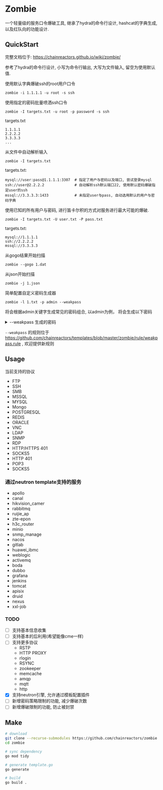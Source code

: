 # Zombie 

一个轻量级的服务口令爆破工具, 继承了hydra的命令行设计, hashcat的字典生成, 以及红队向的功能设计. 

## QuickStart

完整文档位于: https://chainreactors.github.io/wiki/zombie/

参考了hydra的命令行设计, 小写为命令行输出, 大写为文件输入, 留空为使用默认值.

使用默认字典爆破ssh的root用户口令

`zombie -i 1.1.1.1 -u root -s ssh`

使用指定的密码批量喷洒ssh口令

`zombie -I targets.txt -u root -p password -s ssh`

targets.txt
```
1.1.1.1
2.2.2.2
3.3.3.3
...
```

从文件中自动解析输入

`zombie -I targets.txt`

targets.txt:
```
mysql://user:pass@1.1.1.1:3307  # 指定了用户与密码以及端口, 尝试登录mysql
ssh://user@2.2.2.2              # 自动解析ssh默认端口22, 使用默认密码爆破指定user的ssh
mssql://3.3.3.3:1433            # 未指定user与pass, 自动选用默认的用户与密码字典
```

使用已知的所有用户与密码,  进行笛卡尔积的方式对服务进行最大可能的爆破.

`zombie -I targets.txt -U user.txt -P pass.txt`

targets.txt:
```
mysql://1.1.1.1
ssh://2.2.2.2
mssql://3.3.3.3
```

从gogo结果开始扫描

`zombie --gogo 1.dat`

从json开始扫描

`zombie -j 1.json`


简单配置自定义密码生成器

`zombie -l 1.txt -p admin --weakpass`

将会根据admin关键字生成常见的密码组合, 以admin为例， 将会生成以下密码

<details>
  <summary>--weakpass 生成的密码</summary>

```
admin
Admin
ADMIN
aDMIN
admin1
admin2
admin3
admin4
admin5
admin6
admin7
admin8
admin9
admin0
admin123
admin1234
admin12345
admin123456
admin2018
admin2019
admin2020
admin2021
admin2022
admin01
admin02
admin03
admin04
admin05
admin06
admin07
admin08
admin09
admin10
admin11
admin12
admin13
admin14
admin15
admin16
admin17
admin18
admin19
admin20
admin21
admin22
admin23
admin24
admin25
admin26
admin27
admin28
admin29
admin30
admin31
admin!
admin@
admin#
admin$
admin!@
admin!@#
admin!@#$
admin123!
admin!123
admin1@
admin2018!
admin2019!
admin2020!
admin2021!
admin2022!
admin!2018
admin!2019
admin!2020
admin!2021
admin!2022
admin2018!@#
admin2019!@#
admin2020!@#
admin2021!@#
admin2022!@#
admin01!
admin02!
admin03!
admin04!
admin05!
admin06!
admin07!
admin08!
admin09!
admin10!
admin11!
admin12!
admin13!
admin14!
admin15!
admin16!
admin17!
admin18!
admin19!
admin20!
admin21!
admin22!
admin23!
admin24!
admin25!
admin26!
admin27!
admin28!
admin29!
admin30!
admin31!
Admin1
Admin2
Admin3
Admin4
Admin5
Admin6
Admin7
Admin8
Admin9
Admin0
Admin123
Admin1234
Admin12345
Admin123456
Admin2018
Admin2019
Admin2020
Admin2021
Admin2022
Admin!
Admin@
Admin#
Admin$
Admin!@
Admin!@#
Admin!@#$
Admin123!
Admin!123
Admin1@
Admin2018!
Admin2019!
Admin2020!
Admin2021!
Admin2022!
Admin!2018
Admin!2019
Admin!2020
Admin!2021
Admin!2022
Admin2018!@#
Admin2019!@#
Admin2020!@#
Admin2021!@#
Admin2022!@#
Admin01!
Admin02!
Admin03!
Admin04!
Admin05!
Admin06!
Admin07!
Admin08!
Admin09!
Admin10!
Admin11!
Admin12!
Admin13!
Admin14!
Admin15!
Admin16!
Admin17!
Admin18!
Admin19!
Admin20!
Admin21!
Admin22!
Admin23!
Admin24!
Admin25!
Admin26!
Admin27!
Admin28!
Admin29!
Admin30!
Admin31!
Admin01
Admin02
Admin03
Admin04
Admin05
Admin06
Admin07
Admin08
Admin09
Admin10
Admin11
Admin12
Admin13
Admin14
Admin15
Admin16
Admin17
Admin18
Admin19
Admin20
Admin21
Admin22
Admin23
Admin24
Admin25
Admin26
Admin27
Admin28
Admin29
Admin30
Admin31
```

</details>


`--weakpass` 的规则位于 https://github.com/chainreactors/templates/blob/master/zombie/rule/weakpass.rule , 欢迎提供新规则



## Usage

当前支持的协议

* FTP
* SSH
* SMB
* MSSQL
* MYSQL
* Mongo
* POSTGRESQL
* REDIS
* ORACLE
* VNC
* LDAP
* SNMP
* RDP 
* HTTP/HTTPS 401
* SOCKS5
* HTTP 401
* POP3
* SOCKS5

### 通过neutron template支持的服务

* apollo
* canal
* hikvision_camer
* rabbitmq
* ruijie_ap
* zte-epon
* h3c_router
* minio
* snmp_manage
* nacos
* gitlab
* huawei_ibmc
* weblogic
* activemq
* boda
* dubbo
* grafana
* jenkins
* tomcat
* apisix
* druid
* nexus
* xxl-job



### TODO

-[ ] 支持基本信息收集
-[ ] 支持基本的后利用(希望能像cme一样)
-[ ] 支持更多协议
  * RSTP
  * HTTP PROXY
  * rlogin
  * RSYNC
  * zookeeper
  * memcache
  * amqp
  * mqtt
  * http
-[x] 支持neutron引擎, 允许通过模板配置插件
-[ ] 新增密码策略限制的功能, 减少爆破次数
-[ ] 新增爆破限制的功能, 防止被封禁

## Make

```bash
# download
git clone --recurse-submodules https://github.com/chainreactors/zombie
cd zombie

# sync dependency
go mod tidy   

# generate template.go
go generate  

# build 
go build .
```